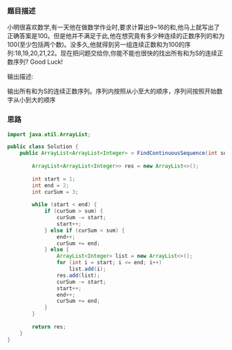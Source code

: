 ### 题目描述

小明很喜欢数学,有一天他在做数学作业时,要求计算出9~16的和,他马上就写出了正确答案是100。但是他并不满足于此,他在想究竟有多少种连续的正数序列的和为100(至少包括两个数)。没多久,他就得到另一组连续正数和为100的序列:18,19,20,21,22。现在把问题交给你,你能不能也很快的找出所有和为S的连续正数序列? Good Luck!

输出描述:

输出所有和为S的连续正数序列。序列内按照从小至大的顺序，序列间按照开始数字从小到大的顺序
### 思路

```java
import java.util.ArrayList;

public class Solution {
    public ArrayList<ArrayList<Integer> > FindContinuousSequence(int sum) {
        
        ArrayList<ArrayList<Integer>> res = new ArrayList<>();
        
        int start = 1;
        int end = 2;
        int curSum = 3;
        
        while (start < end) {
            if (curSum > sum) {
                curSum -= start;
                start++;
            } else if (curSum < sum) {
                end++;
                curSum += end;
            } else {
                ArrayList<Integer> list = new ArrayList<>();
                for (int i = start; i <= end; i++) 
                    list.add(i);
                res.add(list);
                curSum -= start;
                start++;
                end++;
                curSum += end;
            }
        }
        
        return res;
    }
}
```